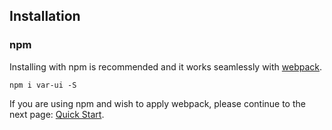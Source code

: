 ## Installation

### npm

Installing with npm is recommended and it works seamlessly with [webpack](https://webpack.js.org/).

```shell
npm i var-ui -S
```

<!-- ### CDN

Get the latest version from [unpkg.com/var-ui](https://unpkg.com/var-ui/) , and import JavaScript and CSS file in your page.

```html
<!-- import CSS -->
<!-- <link rel="stylesheet" href="https://unpkg.com/var-ui/lib/theme-chalk/index.css"> -->
<!-- import JavaScript -->
<!-- <script src="https://unpkg.com/var-ui/lib/index.js"></script>
``` -->

<!-- :::tip
We recommend our users to lock Var's version when using CDN. Please refer to [unpkg.com](https://unpkg.com) for more information.
::: -->

<!-- ### Hello world

If you are using CDN, a hello-world page is easy with Var. [Online Demo](https://jsfiddle.net/hzfpyvg6/14/)

<iframe width="100%" height="600" src="//jsfiddle.net/hzfpyvg6/1213/embedded/html,result/" allowpaymentrequest allowfullscreen="allowfullscreen" frameborder="0"></iframe> -->

If you are using npm and wish to apply webpack, please continue to the next page: [Quick Start](/#/en-US/component/quickstart).
